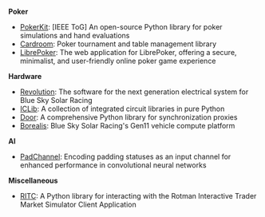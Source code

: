**Poker**

- [PokerKit](https://github.com/uoftcprg/pokerkit): [IEEE ToG] An open-source Python library for poker simulations and hand evaluations
- [Cardroom](https://github.com/uoftcprg/cardroom): Poker tournament and table management library
- [LibrePoker](https://github.com/uoftcprg/librepoker): The web application for LibrePoker, offering a secure, minimalist, and user-friendly online poker game experience

**Hardware**

- [Revolution](https://github.com/blueskysolarracing/revolution): The software for the next generation electrical system for Blue Sky Solar Racing
- [ICLib](https://github.com/blueskysolarracing/iclib): A collection of integrated circuit libraries in pure Python
- [Door](https://github.com/blueskysolarracing/door): A comprehensive Python library for synchronization proxies
- [Borealis](https://github.com/blueskysolarracing/borealis): Blue Sky Solar Racing's Gen11 vehicle compute platform

**AI**

- [PadChannel](https://github.com/AussieSeaweed/pad-channel): Encoding padding statuses as an input channel for enhanced performance in convolutional neural networks

**Miscellaneous**

- [RITC](https://github.com/AussieSeaweed/ritc): A Python library for interacting with the Rotman Interactive Trader Market Simulator Client Application
